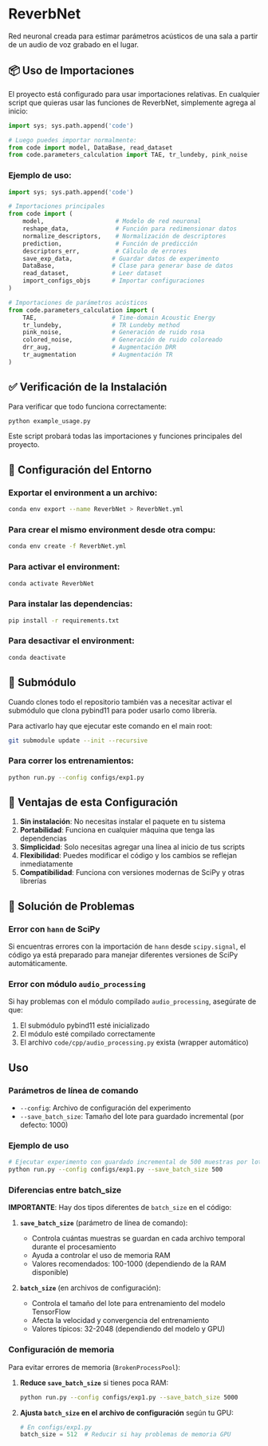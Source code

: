 # ReverbNet
Red neuronal creada para estimar parámetros acústicos de una sala a partir de un audio de voz grabado en el lugar.

## 📦 Uso de Importaciones

El proyecto está configurado para usar importaciones relativas. En cualquier script que quieras usar las funciones de ReverbNet, simplemente agrega al inicio:

```python
import sys; sys.path.append('code')

# Luego puedes importar normalmente:
from code import model, DataBase, read_dataset
from code.parameters_calculation import TAE, tr_lundeby, pink_noise
```

### Ejemplo de uso:

```python
import sys; sys.path.append('code')

# Importaciones principales
from code import (
    model,                    # Modelo de red neuronal
    reshape_data,             # Función para redimensionar datos
    normalize_descriptors,    # Normalización de descriptores
    prediction,               # Función de predicción
    descriptors_err,          # Cálculo de errores
    save_exp_data,           # Guardar datos de experimento
    DataBase,                # Clase para generar base de datos
    read_dataset,            # Leer dataset
    import_configs_objs      # Importar configuraciones
)

# Importaciones de parámetros acústicos
from code.parameters_calculation import (
    TAE,                     # Time-domain Acoustic Energy
    tr_lundeby,              # TR Lundeby method
    pink_noise,              # Generación de ruido rosa
    colored_noise,           # Generación de ruido coloreado
    drr_aug,                 # Augmentación DRR
    tr_augmentation          # Augmentación TR
)
```

## ✅ Verificación de la Instalación

Para verificar que todo funciona correctamente:

```bash
python example_usage.py
```

Este script probará todas las importaciones y funciones principales del proyecto.

## 🔧 Configuración del Entorno

### Exportar el environment a un archivo:

```bash
conda env export --name ReverbNet > ReverbNet.yml
```

### Para crear el mismo environment desde otra compu:

```bash
conda env create -f ReverbNet.yml
```

### Para activar el environment:

```bash
conda activate ReverbNet
```

### Para instalar las dependencias:

```bash
pip install -r requirements.txt
```

### Para desactivar el environment:

```bash
conda deactivate
```

## 📁 Submódulo

Cuando clones todo el repositorio también vas a necesitar activar el submódulo que clona pybind11 para poder usarlo como librería.

Para activarlo hay que ejecutar este comando en el main root:

```bash
git submodule update --init --recursive
```

### Para correr los entrenamientos:

```bash
python run.py --config configs/exp1.py
```

## 🎯 Ventajas de esta Configuración

1. **Sin instalación**: No necesitas instalar el paquete en tu sistema
2. **Portabilidad**: Funciona en cualquier máquina que tenga las dependencias
3. **Simplicidad**: Solo necesitas agregar una línea al inicio de tus scripts
4. **Flexibilidad**: Puedes modificar el código y los cambios se reflejan inmediatamente
5. **Compatibilidad**: Funciona con versiones modernas de SciPy y otras librerías

## 🔧 Solución de Problemas

### Error con `hann` de SciPy
Si encuentras errores con la importación de `hann` desde `scipy.signal`, el código ya está preparado para manejar diferentes versiones de SciPy automáticamente.

### Error con módulo `audio_processing`
Si hay problemas con el módulo compilado `audio_processing`, asegúrate de que:
1. El submódulo pybind11 esté inicializado
2. El módulo esté compilado correctamente
3. El archivo `code/cpp/audio_processing.py` exista (wrapper automático)

## Uso

### Parámetros de línea de comando

- `--config`: Archivo de configuración del experimento
- `--save_batch_size`: Tamaño del lote para guardado incremental (por defecto: 1000)

### Ejemplo de uso

```bash
# Ejecutar experimento con guardado incremental de 500 muestras por lote
python run.py --config configs/exp1.py --save_batch_size 500
```

### Diferencias entre batch_size

**IMPORTANTE**: Hay dos tipos diferentes de `batch_size` en el código:

1. **`save_batch_size`** (parámetro de línea de comando):
   - Controla cuántas muestras se guardan en cada archivo temporal durante el procesamiento
   - Ayuda a controlar el uso de memoria RAM
   - Valores recomendados: 100-1000 (dependiendo de la RAM disponible)

2. **`batch_size`** (en archivos de configuración):
   - Controla el tamaño del lote para entrenamiento del modelo TensorFlow
   - Afecta la velocidad y convergencia del entrenamiento
   - Valores típicos: 32-2048 (dependiendo del modelo y GPU)

### Configuración de memoria

Para evitar errores de memoria (`BrokenProcessPool`):

1. **Reduce `save_batch_size`** si tienes poca RAM:
   ```bash
   python run.py --config configs/exp1.py --save_batch_size 5000
   ```

2. **Ajusta `batch_size` en el archivo de configuración** según tu GPU:
   ```python
   # En configs/exp1.py
   batch_size = 512  # Reducir si hay problemas de memoria GPU
   ```